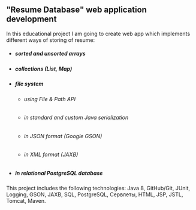 <p align='center'> 
  <h2>"Resume Database" web application development</h2>
</p>

<p> In this educational project I am going to create web app which implements different ways of storing of resume:
  <ul>
    <li> <h5>sorted and unsorted arrays</h5>
    <li> <h5>collections (List, Map)</h5>
    <li> <h5> file system</h5> 
      <ul>
        <li> <h6> using File & Path API</h6>
        <li> <h6> in standard and custom Java serialization </h6>
        <li> <h6> in JSON format (Google GSON)</h6>
        <li> <h6> in XML format (JAXB)</h6>
      </ul>
    <li> <h5> in relational PostgreSQL database </h5>
  </ul>
  This project includes the following technologies: Java 8, GitHub/Git, JUnit, Logging, GSON, JAXB, SQL, PostgreSQL, Сервлеты, HTML, JSP, JSTL, Tomcat, Maven.
</p>
